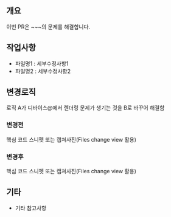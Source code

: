 ## 개요
이번 PR은 ~~~의 문제를 해결합니다.


## 작업사항
* 파일명1 : 세부수정사항1
* 파일명2 : 세부수정사항2


## 변경로직
로직 A가 디바이스@에서 렌더링 문제가 생기는 것을 B로 바꾸어 해결함


### 변경전
핵심 코드 스니펫 또는 캡쳐사진(Files change view 활용)


### 변경후
핵심 코드 스니펫 또는 캡쳐사진(Files change view 활용)



## 기타
* 기타 참고사항
